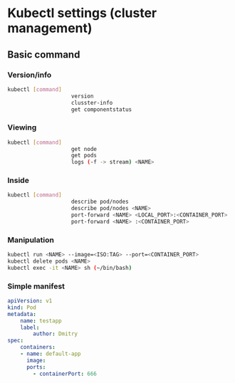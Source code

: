 # Kubectl settings (cluster management)

## Basic command

### Version/info

```bash
kubectl [command]
                    version 
                    clusster-info
                    get componentstatus                                 ---> ComponentStatus is deprecated in v1.19+
```

### Viewing

```bash
kubectl [command]
                    get node
                    get pods
                    logs (-f -> stream) <NAME>
```

### Inside

```bash
kubectl [command]
                    describe pod/nodes                                  ---> all
                    describe pod/nodes <NAME> 
                    port-forward <NAME> <LOCAL_PORT>:<CONTAINER_PORT>
                    port-forward <NAME> :<CONTAINER_PORT>               ---> add random local port
```

### Manipulation

```bash
kubectl run <NAME> --image=<ISO:TAG> --port=<CONTAINER_PORT>
kubectl delete pods <NAME>
kubectl exec -it <NAME> sh (~/bin/bash)
```

### Simple manifest

```yml
apiVersion: v1
kind: Pod
metadata:
    name: testapp
    label:
        author: Dmitry
spec:
    containers:
    - name: default-app
      image:
      ports:
        - containerPort: 666
```
